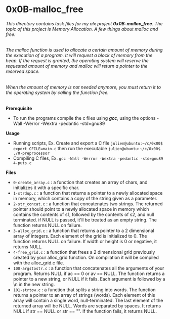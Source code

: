 # 0x0B-malloc_free

###### This directory contains task files for my alx project **0x0B-malloc_free**. The topic of this project is Memory Allocation. A few things about malloc and free:
###### The malloc function is used to allocate a certain amount of memory during the execution of a program. It will request a block of memory from the heap. If the request is granted, the operating system will reserve the requested amount of memory and malloc will return a pointer to the reserved space.
###### When the amount of memory is not needed anymore, you must return it to the operating system by calling the function free.

**Prerequisite**

- To run the programs compile the c files using ***gcc***, using the options -Wall -Werror -Wextra -pedantic -std=gnu89

**Usage**

- Running scripts, Ex. Create and export a C file `julien@ubuntu:~/c/0x00$ export CFILE=main.c` then run the executable `julien@ubuntu:~/c/0x00$ ./0-preprocessor `
- Compiling C files, Ex. `gcc -Wall -Werror -Wextra -pedantic -std=gnu89 4-puts.c`

**Files**

- `0-create_array.c` : a function that creates an array of chars, and initializes it with a specific char.
- `1-strdup.c` : a function that returns a pointer to a newly allocated space in memory, which contains a copy of the string given as a parameter.
- `2-str_concat.c` :  a function that concatenates two strings. The returned pointer should point to a newly allocated space in memory which contains the contents of s1, followed by the contents of s2, and null terminated. if NULL is passed, it'll be treated as an empty string. The function returns NULL on failure.
- `3-alloc_grid.c` : a function that returns a pointer to a 2 dimensional array of integers. Each element of the grid is initialized to 0. The function returns NULL on failure. If width or height is 0 or negative, it returns NULL.
- `4-free_grid.c` : a function that frees a 2 dimensional grid previously created by your alloc_grid function. On compilation it will be compiled with the alloc_grid.c file.
- `100-argstostr.c` : a function that concatenates all the arguments of your program. Returns NULL if ac == 0 or av == NULL. The function returns a pointer to a new string, or NULL if it fails. Each argument is followed by a \n in the new string.
- `101-strtow.c` : a function that splits a string into words. The function returns a pointer to an array of strings (words). Each element of this array will contain a single word, null-terminated. The last element of the returned array will be NULL. Words are separated by spaces. It returns NULL if str == NULL or str == "". If the function fails, it returns NULL.
